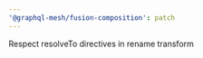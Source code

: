 ```yaml
---
'@graphql-mesh/fusion-composition': patch
---
```


Respect resolveTo directives in rename transform
